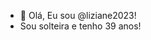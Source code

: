- 👋 Olá, Eu sou @liziane2023!
- Sou solteira e tenho 39 anos!
<!---
liziane2023/liziane2023 is a ✨ special ✨ repository because its `README.md` (this file) appears on your GitHub profile.
You can click the Preview link to take a look at your changes.
--->
